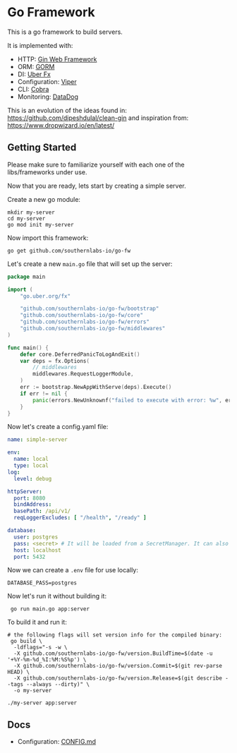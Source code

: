 # Go Framework
This is a go framework to build servers.

It is implemented with:
 - HTTP: [Gin Web Framework](https://github.com/gin-gonic/gin)
 - ORM: [GORM](https://github.com/go-gorm/gorm)
 - DI: [Uber Fx](https://github.com/uber-go/fx)
 - Configuration: [Viper](https://github.com/spf13/viper) 
 - CLI: [Cobra](https://github.com/spf13/cobra) 
 - Monitoring: [DataDog](https://github.com/DataDog/dd-trace-go)

This is an evolution of the ideas found in: https://github.com/dipeshdulal/clean-gin and inspiration
from: https://www.dropwizard.io/en/latest/

## Getting Started

Please make sure to familiarize yourself with each one of the libs/frameworks under use. 

Now that you are ready, lets start by creating a simple server.

Create a new go module:
```shell
mkdir my-server
cd my-server
go mod init my-server
```

Now import this framework:
```shell
go get github.com/southernlabs-io/go-fw
```

Let's create a new `main.go` file that will set up the server:
```go
package main

import (
	"go.uber.org/fx"

	"github.com/southernlabs-io/go-fw/bootstrap"
	"github.com/southernlabs-io/go-fw/core"
	"github.com/southernlabs-io/go-fw/errors"
	"github.com/southernlabs-io/go-fw/middlewares"
)

func main() {
	defer core.DeferredPanicToLogAndExit()
	var deps = fx.Options(
		// middlewares
		middlewares.RequestLoggerModule,
	)
	err := bootstrap.NewAppWithServe(deps).Execute()
	if err != nil {
		panic(errors.NewUnknownf("failed to execute with error: %w", err))
	}
}
```

Now let's create a config.yaml file:
```yaml
name: simple-server

env:
  name: local
  type: local
log:
  level: debug

httpServer:
  port: 8080
  bindAddress:
  basePath: /api/v1/
  reqLoggerExcludes: [ "/health", "/ready" ]

database:
  user: postgres
  pass: <secret> # It will be loaded from a SecretManager. It can also be overridden by an env var for development
  host: localhost
  port: 5432
```

Now we can create a `.env` file for use locally:
```shell    
DATABASE_PASS=postgres
```

Now let's run it without building it:
```shell    
 go run main.go app:server
```

To build it and run it:
```shell
# the following flags will set version info for the compiled binary:
 go build \
  -ldflags="-s -w \
  -X github.com/southernlabs-io/go-fw/version.BuildTime=$(date -u '+%Y-%m-%d_%I:%M:%S%p') \
  -X github.com/southernlabs-io/go-fw/version.Commit=$(git rev-parse HEAD) \
  -X github.com/southernlabs-io/go-fw/version.Release=$(git describe --tags --always --dirty)" \
  -o my-server

./my-server app:server
```

## Docs
- Configuration: [CONFIG.md](CONFIG.md)